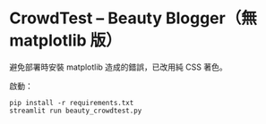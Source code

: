 # CrowdTest – Beauty Blogger（無 matplotlib 版）
避免部署時安裝 matplotlib 造成的錯誤，已改用純 CSS 著色。

啟動：
```
pip install -r requirements.txt
streamlit run beauty_crowdtest.py
```

